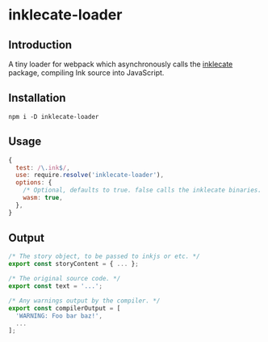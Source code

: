 # inklecate-loader

## Introduction

A tiny loader for webpack which asynchronously calls the [inklecate](/inklecate) package, compiling Ink source into JavaScript.

## Installation

`npm i -D inklecate-loader`

## Usage

```javascript
{
  test: /\.ink$/,
  use: require.resolve('inklecate-loader'),
  options: {
    /* Optional, defaults to true. false calls the inklecate binaries. */
    wasm: true,
  },
}
```

## Output

```javascript
/* The story object, to be passed to inkjs or etc. */
export const storyContent = { ... };

/* The original source code. */
export const text = '...';

/* Any warnings output by the compiler. */
export const compilerOutput = [
  'WARNING: Foo bar baz!',
  ...
];
```
